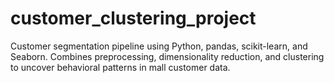 # customer_clustering_project
Customer segmentation pipeline using Python, pandas, scikit-learn, and Seaborn. Combines preprocessing, dimensionality reduction, and clustering to uncover behavioral patterns in mall customer data.
